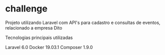 # challenge
Projeto utilizando Laravel com API's para cadastro e consultas de eventos, relacionado a empresa Dito

Tecnologias principais utilizadas

Laravel 6.0
Docker 19.03.1
Composer 1.9.0